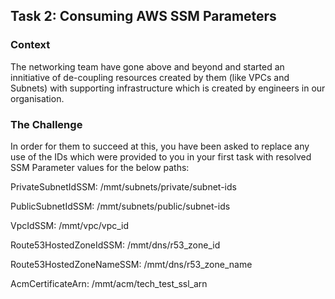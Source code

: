 ## Task 2: Consuming AWS SSM Parameters

### Context
The networking team have gone above and beyond and started an innitiative of de-coupling resources created by them (like VPCs and Subnets) with supporting infrastructure which is created by engineers in our organisation.

### The Challenge
In order for them to succeed at this, you have been asked to replace any use of the IDs which were provided to you in your first task with resolved SSM Parameter values for the below paths:


PrivateSubnetIdSSM: /mmt/subnets/private/subnet-ids

PublicSubnetIdSSM: /mmt/subnets/public/subnet-ids

VpcIdSSM: /mmt/vpc/vpc_id

Route53HostedZoneIdSSM: /mmt/dns/r53_zone_id

Route53HostedZoneNameSSM: /mmt/dns/r53_zone_name

AcmCertificateArn: /mmt/acm/tech_test_ssl_arn
